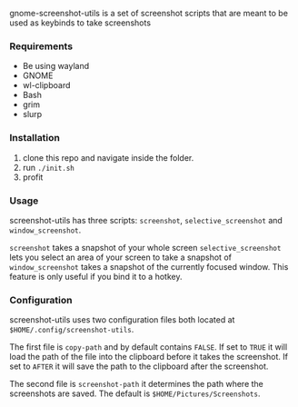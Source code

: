 gnome-screenshot-utils is a set of screenshot scripts that are meant to be used as keybinds to take screenshots

### Requirements
* Be using wayland
* GNOME
* wl-clipboard
* Bash
* grim
* slurp

### Installation
1. clone this repo and navigate inside the folder.
2. run `./init.sh`
3. profit

### Usage
screenshot-utils has three scripts: `screenshot`, `selective_screenshot` and `window_screenshot`.

`screenshot` takes a snapshot of your whole screen
`selective_screenshot` lets you select an area of your screen to take a snapshot of
`window_screenshot` takes a snapshot of the currently focused window. This feature is only useful if you bind it to a hotkey.

### Configuration
screenshot-utils uses two configuration files both located at `$HOME/.config/screenshot-utils`. 

The first file is `copy-path` and by default contains `FALSE`. If set to `TRUE` it will load the path of the file into the clipboard before it takes the screenshot. If set to `AFTER` it will save the path to the clipboard after the screenshot. 

The second file is `screenshot-path` it determines the path where the screenshots are saved. The default is `$HOME/Pictures/Screenshots`. 
